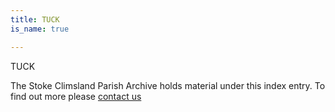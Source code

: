 ```yaml
---
title: TUCK
is_name: true

---
```


TUCK


The Stoke Climsland Parish Archive holds material under this index entry. To find out more please [contact us](/contact/)
